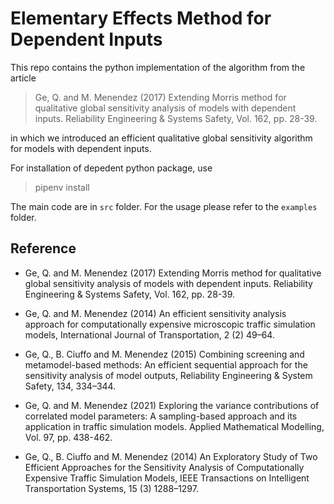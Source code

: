 # Elementary Effects Method for Dependent Inputs

This repo contains the python implementation of the algorithm from the article

> Ge, Q. and M. Menendez (2017) Extending Morris method for qualitative global sensitivity analysis of models
> with dependent inputs. Reliability Engineering & Systems Safety, Vol. 162, pp. 28-39.

in which we introduced an efficient qualitative global sensitivity algorithm for models with dependent inputs.

For installation of depedent python package, use

> pipenv install

The main code are in `src` folder.
For the usage please refer to the `examples` folder.

## Reference

- Ge, Q. and M. Menendez (2017) Extending Morris method for qualitative global sensitivity analysis of models
  with dependent inputs. Reliability Engineering & Systems Safety, Vol. 162, pp. 28-39.

- Ge, Q. and M. Menendez (2014) An efficient sensitivity analysis approach for computationally expensive microscopic traffic simulation models, International Journal of Transportation,
  2 (2) 49–64.

- Ge, Q., B. Ciuffo and M. Menendez (2015) Combining screening and metamodel-based methods: An efficient sequential approach for the sensitivity analysis of model outputs,
  Reliability Engineering & System Safety, 134, 334–344.

- Ge, Q. and M. Menendez (2021) Exploring the variance contributions of correlated model parameters: A sampling-based approach and its application in traffic simulation models. Applied Mathematical Modelling, Vol. 97, pp. 438-462.

- Ge, Q., B. Ciuffo and M. Menendez (2014) An Exploratory Study of Two Efficient Approaches for the Sensitivity Analysis of Computationally Expensive Traffic Simulation Models, IEEE
  Transactions on Intelligent Transportation Systems, 15 (3) 1288–1297.
